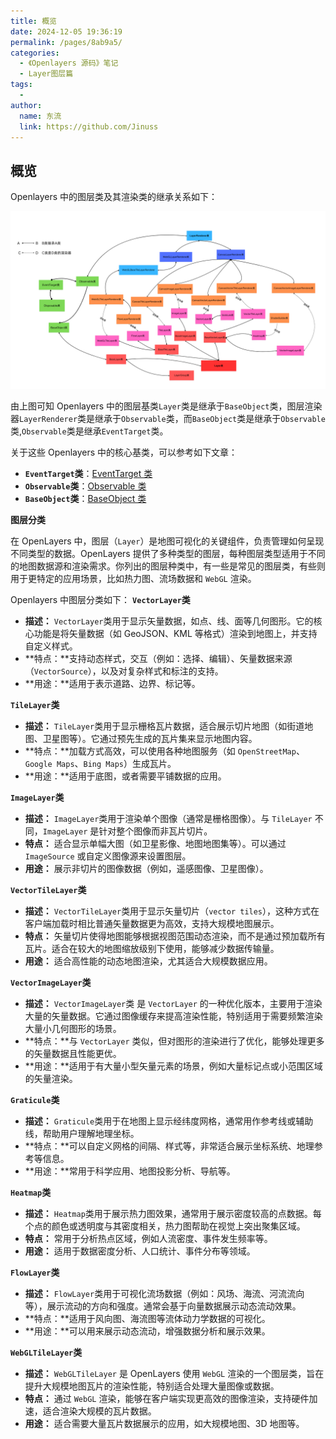 ```yaml
---
title: 概览
date: 2024-12-05 19:36:19
permalink: /pages/8ab9a5/
categories:
  - 《Openlayers 源码》笔记
  - Layer图层篇
tags:
  -
author:
  name: 东流
  link: https://github.com/Jinuss
---
```


## 概览

Openlayers 中的图层类及其渲染类的继承关系如下：

<img src="../../Demo/image/Openlayers图层类继承关系.png"/>

由上图可知 Openlayers 中的图层基类`Layer`类是继承于`BaseObject`类，图层渲染器`LayerRenderer`类是继承于`Observable`类，而`BaseObject`类是继承于`Observable`类,`Observable`类是继承`EventTarget`类。

关于这些 Openlayers 中的核心基类，可以参考如下文章：

- **`EventTarget`类**：[EventTarget 类](https://jinuss.github.io/blog/pages/fa9141)
- **`Observable`类**：[Observable 类](https://jinuss.github.io/blog/pages/fc29c6/)
- **`BaseObject`类**：[BaseObject 类](https://jinuss.github.io/blog/pages/f0659f/)

**图层分类**

在 OpenLayers 中，图层（`Layer`）是地图可视化的关键组件，负责管理如何呈现不同类型的数据。OpenLayers 提供了多种类型的图层，每种图层类型适用于不同的地图数据源和渲染需求。你列出的图层种类中，有一些是常见的图层类，有些则用于更特定的应用场景，比如热力图、流场数据和 `WebGL` 渲染。

Openlayers 中图层分类如下：
**`VectorLayer`类**

- **描述：** `VectorLayer`类用于显示矢量数据，如点、线、面等几何图形。它的核心功能是将矢量数据（如 GeoJSON、KML 等格式）渲染到地图上，并支持自定义样式。
- **特点：**支持动态样式，交互（例如：选择、编辑）、矢量数据来源（`VectorSource`），以及对复杂样式和标注的支持。
- **用途：**适用于表示道路、边界、标记等。

**`TileLayer`类**

- **描述：** `TileLayer`类用于显示栅格瓦片数据，适合展示切片地图（如街道地图、卫星图等）。它通过预先生成的瓦片集来显示地图内容。
- **特点：**加载方式高效，可以使用各种地图服务（如 `OpenStreetMap`、`Google Maps`、`Bing Maps`）生成瓦片。
- **用途：**适用于底图，或者需要平铺数据的应用。

**`ImageLayer`类**

- **描述：** `ImageLayer`类用于渲染单个图像（通常是栅格图像）。与 `TileLayer` 不同，`ImageLayer` 是针对整个图像而非瓦片切片。
- **特点：** 适合显示单幅大图（如卫星影像、地图地图集等）。可以通过 `ImageSource` 或自定义图像源来设置图层。
- **用途：** 展示非切片的图像数据（例如，遥感图像、卫星图像）。

**`VectorTileLayer`类**

- **描述：** `VectorTileLayer`类用于显示矢量切片（`vector tiles`），这种方式在客户端加载时相比普通矢量数据更为高效，支持大规模地图展示。
- **特点：** 矢量切片使得地图能够根据视图范围动态渲染，而不是通过预加载所有瓦片。适合在较大的地图缩放级别下使用，能够减少数据传输量。
- **用途：** 适合高性能的动态地图渲染，尤其适合大规模数据应用。

**`VectorImageLayer`类**

- **描述：** `VectorImageLayer`类 是 `VectorLayer` 的一种优化版本，主要用于渲染大量的矢量数据。它通过图像缓存来提高渲染性能，特别适用于需要频繁渲染大量小几何图形的场景。
- **特点：**与 `VectorLayer` 类似，但对图形的渲染进行了优化，能够处理更多的矢量数据且性能更优。
- **用途：**适用于有大量小型矢量元素的场景，例如大量标记点或小范围区域的矢量渲染。

**`Graticule`类**

- **描述：** `Graticule`类用于在地图上显示经纬度网格，通常用作参考线或辅助线，帮助用户理解地理坐标。
- **特点：**可以自定义网格的间隔、样式等，非常适合展示坐标系统、地理参考等信息。
- **用途：**常用于科学应用、地图投影分析、导航等。

**`Heatmap`类**

- **描述：** `Heatmap`类用于展示热力图效果，通常用于展示密度较高的点数据。每个点的颜色或透明度与其密度相关，热力图帮助在视觉上突出聚集区域。
- **特点：** 常用于分析热点区域，例如人流密度、事件发生频率等。
- **用途：** 适用于数据密度分析、人口统计、事件分布等领域。

**`FlowLayer`类**

- **描述：** `FlowLayer`类用于可视化流场数据（例如：风场、海流、河流流向等），展示流动的方向和强度。通常会基于向量数据展示动态流动效果。
- **特点：**适用于风向图、海流图等流体动力学数据的可视化。
- **用途：**可以用来展示动态流动，增强数据分析和展示效果。

**`WebGLTileLayer`类**

- **描述：** `WebGLTileLayer` 是 OpenLayers 使用 `WebGL` 渲染的一个图层类，旨在提升大规模地图瓦片的渲染性能，特别适合处理大量图像或数据。
- **特点：** 通过 `WebGL` 渲染，能够在客户端实现更高效的图像渲染，支持硬件加速，适合渲染大规模的瓦片数据。
- **用途：** 适合需要大量瓦片数据展示的应用，如大规模地图、3D 地图等。
